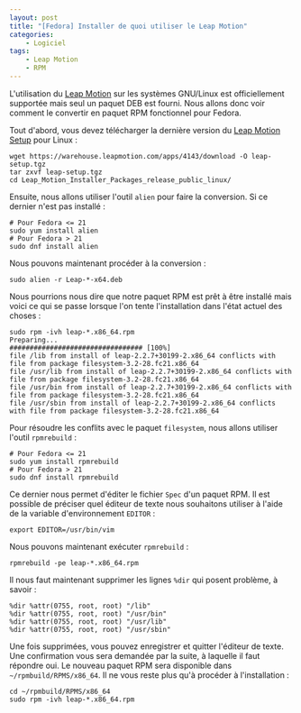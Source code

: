 ```yaml
---
layout: post
title: "[Fedora] Installer de quoi utiliser le Leap Motion"
categories:
    - Logiciel
tags:
    - Leap Motion
    - RPM
---
```

L'utilisation du [Leap Motion][LM_site_officiel] sur les systèmes GNU/Linux est officiellement supportée mais seul un paquet DEB est fourni. Nous allons donc voir comment le convertir en paquet RPM fonctionnel pour Fedora.

Tout d'abord, vous devez télécharger la dernière version du [Leap Motion Setup][LM_setup] pour Linux :

    wget https://warehouse.leapmotion.com/apps/4143/download -O leap-setup.tgz
    tar zxvf leap-setup.tgz
    cd Leap_Motion_Installer_Packages_release_public_linux/

Ensuite, nous allons utiliser l'outil `alien` pour faire la conversion. Si ce dernier n'est pas installé :

    # Pour Fedora <= 21
    sudo yum install alien
    # Pour Fedora > 21
    sudo dnf install alien

<!--more-->

Nous pouvons maintenant procéder à la conversion :

    sudo alien -r Leap-*-x64.deb

Nous pourrions nous dire que notre paquet RPM est prêt à être installé mais voici ce qui se passe lorsque l'on tente l'installation dans l'état actuel des choses :

    sudo rpm -ivh leap-*.x86_64.rpm
    Preparing...                          ################################# [100%]
    file /lib from install of leap-2.2.7+30199-2.x86_64 conflicts with file from package filesystem-3.2-28.fc21.x86_64
    file /usr/lib from install of leap-2.2.7+30199-2.x86_64 conflicts with file from package filesystem-3.2-28.fc21.x86_64
    file /usr/bin from install of leap-2.2.7+30199-2.x86_64 conflicts with file from package filesystem-3.2-28.fc21.x86_64
    file /usr/sbin from install of leap-2.2.7+30199-2.x86_64 conflicts with file from package filesystem-3.2-28.fc21.x86_64

Pour résoudre les conflits avec le paquet `filesystem`, nous allons utiliser l'outil `rpmrebuild` :

    # Pour Fedora <= 21
    sudo yum install rpmrebuild
    # Pour Fedora > 21
    sudo dnf install rpmrebuild

Ce dernier nous permet d'éditer le fichier `Spec` d'un paquet RPM. Il est possible de préciser quel éditeur de texte nous souhaitons utiliser à l'aide de la variable d'environnement `EDITOR` :

    export EDITOR=/usr/bin/vim

Nous pouvons maintenant exécuter `rpmrebuild` :

    rpmrebuild -pe leap-*.x86_64.rpm

Il nous faut maintenant supprimer les lignes `%dir` qui posent problème, à savoir :

    %dir %attr(0755, root, root) "/lib"
    %dir %attr(0755, root, root) "/usr/bin"
    %dir %attr(0755, root, root) "/usr/lib"
    %dir %attr(0755, root, root) "/usr/sbin"

Une fois supprimées, vous pouvez enregistrer et quitter l'éditeur de texte. Une confirmation vous sera demandée par la suite, à laquelle il faut répondre oui. Le nouveau paquet RPM sera disponible dans `~/rpmbuild/RPMS/x86_64`. Il ne vous reste plus qu'à procéder à l'installation :

    cd ~/rpmbuild/RPMS/x86_64
    sudo rpm -ivh leap-*.x86_64.rpm

[LM_site_officiel]: https://www.leapmotion.com/
[LM_setup]: https://warehouse.leapmotion.com/apps/4143/download
